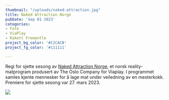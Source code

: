 ```yaml
---
thumbnail: "/uploads/naked-attraction.jpg"
title: Naked Attraction Norge
pubDate: 'Sep 01 2023'
categories:
- Foto
- ViaPlay
- Rakett Fremantle
project_bg_color: '#C2CACB'
project_fg_color: '#111111'

---
```

Regi for sjette sesong av [Naked Attraction Norge](https://www.discoveryplus.com/no/show/naked-attraction-norge), et norsk reality-matprogram produsert av The Oslo Company for Viaplay. I programmet samles kjente mennesker for å lage mat under veiledning av en mesterkokk. Premiere for sjette sesong var 27. mars 2023. 

![](/uploads/naked-attraction.jpg)